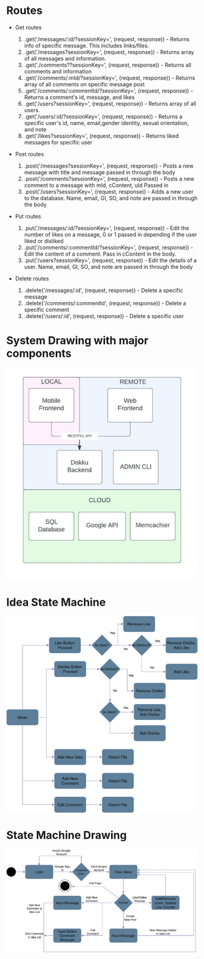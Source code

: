 
# Routes


* Get routes


   1. .get('/messages/:id/?sessionKey=<insert session key>', (request, response)) - Returns info of specific message. This includes links/files.
   1. .get('/messages?sessionKey=<insert session key>', (request, response)) - Returns array of all messages and information. 
   1. .get('./comments??sessionKey=<insert session key>', (request, response)) - Returns all comments and information
   1. .get('/comments/:mId/?sessionKey=<insert session key>', (request, response)) - Returns array of all comments on specific message post
   1. .get('/comments/:commentId/?sessionKey=<insert session key>', (request, response)) - Returns a comment's id, message, and likes
   1. .get('/users?sessionKey=<insert session key>', (request, response)) - Returns array of all users. 
   1. .get('/users/:id/?sessionKey=<insert session key>', (request, response)) - Returns a specific user's id, name, email,gender identity, sexual orientation, and note
   1. .get('/likes?sessionKey=<insert session key>', (request, response)) - Returns liked messages for specific user


* Post routes


   1. .post('/messages?sessionKey=<insert session key>', (request, response)) - Posts a new message with title and message passed in through the body
   1. .post('/comments?sessionKey=<insert session key>', (request, response)) - Posts a new comment to a message with mId, cContent, uId Passed in
   1. .post('/users?sessionKey=<insert session key>', (request, response)) - Adds a new user to the database. Name, email, GI, SO, and note are passed in through the body


* Put routes


   1. .put('/messages/:id/?sessionKey=<insert session key>', (request, response)) - Edit the number of likes on a message, 0 or 1 passed in depending if the user liked or disliked 
   1. .put('/comments/:commentId/?sessionKey=<insert session key>', (request, response)) - Edit the content of a comment. Pass in cContent in the body. 
   1. .put('/users?sessionKey=<insert session key>', (request, response)) - Edit the details of a user. Name, email, GI, SO, and note are passed in through the body


* Delete routes

   1. .delete('/messages/:id', (request, response)) - Delete a specific message
   1. .delete('/comments/:commentId', (request, response)) - Delete a specific comment
   1. .delete('/users/:id', (request, response)) - Delete a specific user

# System Drawing with major components

![System Drawing](diagrams/Phase3_System_Drawing.JPG)

# Idea State Machine

![Idea State Machine Diagram](diagrams/phase3Diagrams/ideaStateDrawing.png)

# State Machine Drawing

![State Machine Drawing](diagrams/phase3Diagrams/stateMachineDrawing.png)
